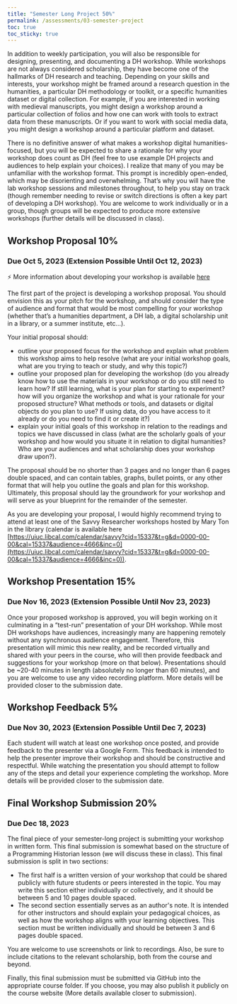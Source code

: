 ```yaml
---
title: "Semester Long Project 50%"
permalink: /assessments/03-semester-project
toc: true
toc_sticky: true
---
```


In addition to weekly participation, you will also be responsible for designing, presenting, and documenting a DH workshop. While workshops are not always considered scholarship, they have become one of the hallmarks of DH research and teaching. Depending on your skills and interests, your workshop might be framed around a research question in the humanities, a particular DH methodology or toolkit, or a specific humanities dataset or digital collection. For example, if you are interested in working with medieval manuscripts, you might design a workshop around a particular collection of folios and how one can work with tools to extract data from these manuscripts. Or if you want to work with social media data, you might design a workshop around a particular platform and dataset.

There is no definitive answer of what makes a workshop digital humanities-focused, but you will be expected to share a rationale for why your workshop does count as DH (feel free to use example DH projects and audiences to help explain your choices). I realize that many of you may be unfamiliar with the workshop format. This prompt is incredibly open-ended, which may be disorienting and overwhelming. That’s why you will have the lab workshop sessions and milestones throughout, to help you stay on track (though remember needing to revise or switch directions is often a key part of developing a DH workshop). You are welcome to work individually or in a group, though groups will be expected to produce more extensive workshops (further details will be discussed in class).


<h2 id="initial-proposal">Workshop Proposal 10%</h2>
<h3>Due Oct 5, 2023 (Extension Possible Until Oct 12, 2023)</h3>

<div class="notice--info">⚡️ More information about developing your workshop is available <a href="{{site.baseurl}}/resources/workshop-guidelines/">here</a></div>

The first part of the project is developing a workshop proposal. You should envision this as your pitch for the workshop, and should consider the type of audience and format that would be most compelling for your workshop (whether that’s a humanities department, a DH lab, a digital scholarship unit in a library, or a summer institute, etc…).

Your initial proposal should:

- outline your proposed focus for the workshop and explain what problem this workshop aims to help resolve (what are your initial workshop goals, what are you trying to teach or study, and why this topic?) 
- outline your proposed plan for developing the workshop (do you already know how to use the materials in your workshop or do you still need to learn how? If still learning, what is your plan for starting to experiment? how will you organize the workshop and what is your rationale for your proposed structure? What methods or tools, and datasets or digital objects do you plan to use? If using data, do you have access to it already or do you need to find it or create it?)
- explain your initial goals of this workshop in relation to the readings and topics we have discussed in class (what are the scholarly goals of your workshop and how would you situate it in relation to digital humanities? Who are your audiences and what scholarship does your workshop draw upon?).

The proposal should be no shorter than 3 pages and no longer than 6 pages double spaced, and can contain tables, graphs, bullet points, or any other format that will help you outline the goals and plan for this workshop. Ultimately, this proposal should lay the groundwork for your workshop and will serve as your blueprint for the remainder of the semester.

As you are developing your proposal, I would highly recommend trying to attend at least one of the Savvy Researcher workshops hosted by Mary Ton in the library (calendar is available here [https://uiuc.libcal.com/calendar/savvy?cid=15337&t=g&d=0000-00-00&cal=15337&audience=4666&inc=0](https://uiuc.libcal.com/calendar/savvy?cid=15337&t=g&d=0000-00-00&cal=15337&audience=4666&inc=0)).

<h2 id="workshop-presentation">Workshop Presentation 15%</h2> 
<h3>Due Nov 16, 2023 (Extension Possible Until Nov 23, 2023)</h3>

Once your proposed workshop is approved, you will begin working on it culminating in a “test-run” presentation of your DH workshop. While most DH workshops have audiences, increasingly many are happening remotely without any synchronous audience engagement. Therefore, this presentation will mimic this new reality, and be recorded virtually and shared with your peers in the course, who will then provide feedback and suggestions for your workshop (more on that below). Presentations should be ~20-40 minutes in length (absolutely no longer than 60 minutes), and you are welcome to use any video recording platform. More details will be provided closer to the submission date.

<h2 id="workshop-feedback">Workshop Feedback 5%</h2> 
<h3>Due Nov 30, 2023 (Extension Possible Until Dec 7, 2023)</h3>

Each student will watch at least one workshop once posted, and provide feedback to the presenter via a Google Form. This feedback is intended to help the presenter improve their workshop and should be constructive and respectful. While watching the presentation you should attempt to follow any of the steps and detail your experience completing the workshop.  More details will be provided closer to the submission date.

## Final Workshop Submission 20% 
<h3>Due Dec 18, 2023</h3>

The final piece of your semester-long project is submitting your workshop in written form. This final submission is somewhat based on the structure of a Programming Historian lesson (we will discuss these in class). This final submission is split in two sections: 

- The first half is a written version of your workshop that could be shared publicly with future students or peers interested in the topic.  You may write this section either individually or collectively, and it should be between 5 and 10 pages double spaced. 
- The second section essentially serves as an author's note. It is intended for other instructors and should explain your pedagogical choices, as well as how the workshop aligns with your learning objectives. This section must be written individually and should be between 3 and 6 pages double spaced.

You are welcome to use screenshots or link to recordings. Also, be sure to include citations to the relevant scholarship, both from the course and beyond.

Finally, this final submission must be submitted via GitHub into the appropriate course folder. If you choose, you may also publish it publicly on the course website (More details available closer to submission).

